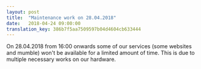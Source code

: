 ```yaml
---
layout: post
title:  "Maintenance work on 28.04.2018"
date:   2018-04-24 09:00:00
translation_key: 386b7f5aa7509597b04d4604cb633444
---
```


On 28.04.2018 from 16:00 onwards some of our services (some websites and mumble) won't be available for a limited amount of time. This is due to multiple necessary works on our hardware.
